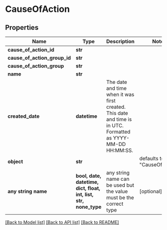 # CauseOfAction


## Properties
Name | Type | Description | Notes
------------ | ------------- | ------------- | -------------
**cause_of_action_id** | **str** |  | 
**cause_of_action_group_id** | **str** |  | 
**cause_of_action_group** | **str** |  | 
**name** | **str** |  | 
**created_date** | **datetime** | The date and time when it was first created. This date and time is in UTC. Formatted as YYYY-MM-DD HH:MM:SS. | 
**object** | **str** |  | defaults to "CauseOfAction"
**any string name** | **bool, date, datetime, dict, float, int, list, str, none_type** | any string name can be used but the value must be the correct type | [optional]

[[Back to Model list]](../README.md#documentation-for-models) [[Back to API list]](../README.md#documentation-for-api-endpoints) [[Back to README]](../README.md)


